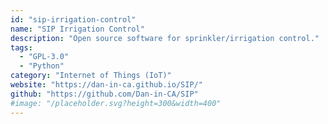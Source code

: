 ```yaml
---
id: "sip-irrigation-control"
name: "SIP Irrigation Control"
description: "Open source software for sprinkler/irrigation control."
tags:
  - "GPL-3.0"
  - "Python"
category: "Internet of Things (IoT)"
website: "https://dan-in-ca.github.io/SIP/"
github: "https://github.com/Dan-in-CA/SIP"
#image: "/placeholder.svg?height=300&width=400"
---
```


